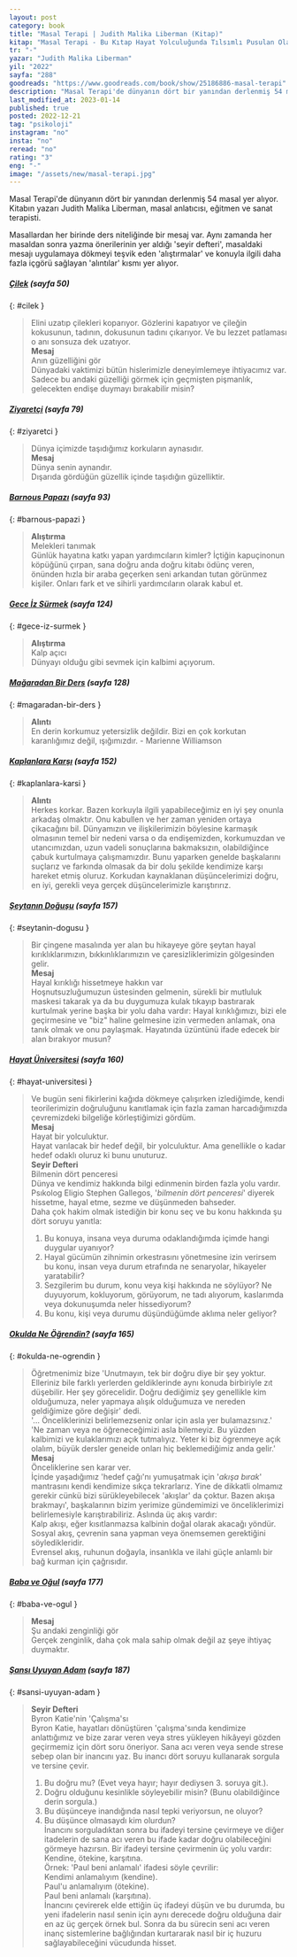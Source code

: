 ```yaml
---
layout: post
category: book
title: "Masal Terapi | Judith Malika Liberman (Kitap)"
kitap: "Masal Terapi - Bu Kıtap Hayat Yolculuğunda Tılsımlı Pusulan Olacak..."
tr: "-"
yazar: "Judith Malika Liberman"
yil: "2022"
sayfa: "288"
goodreads: "https://www.goodreads.com/book/show/25186886-masal-terapi"
description: "Masal Terapi'de dünyanın dört bir yanından derlenmiş 54 masal yer alıyor."
last_modified_at: 2023-01-14
published: true
posted: 2022-12-21
tag: "psikoloji"
instagram: "no"
insta: "no"
reread: "no"
rating: "3"
eng: "-"
image: "/assets/new/masal-terapi.jpg"
---
```


Masal Terapi'de dünyanın dört bir yanından derlenmiş 54 masal yer alıyor. Kitabın yazarı Judith Malika Liberman, masal anlatıcısı, eğitmen ve sanat terapisti. 

Masallardan her birinde ders niteliğinde bir mesaj var. Aynı zamanda her masaldan sonra yazma önerilerinin yer aldığı 'seyir defteri', masaldaki mesajı uygulamaya dökmeyi teşvik eden 'alıştırmalar' ve konuyla ilgili daha fazla içgörü sağlayan 'alıntılar' kısmı yer alıyor.

##### [Çilek](#cilek) (sayfa 50)
{: #cilek }

> Elini uzatıp çilekleri koparıyor. Gözlerini kapatıyor ve çileğin kokusunun, tadının, dokusunun tadını çıkarıyor. Ve bu lezzet patlaması o anı sonsuza dek uzatıyor.  
> **Mesaj**  
> 	Anın güzelliğini gör  
> Dünyadaki vaktimizi bütün hislerimizle deneyimlemeye ihtiyacımız var. Sadece bu andaki güzelliği görmek için geçmişten pişmanlık, gelecekten endişe duymayı bırakabilir misin?

##### [Ziyaretçi](#ziyaretci) (sayfa 79)
{: #ziyaretci }

> Dünya içimizde taşıdığımız korkuların aynasıdır.  
> **Mesaj**  
> 	Dünya senin aynandır.  
> Dışarıda gördüğün güzellik içinde taşıdığın güzelliktir.

##### [Barnous Papazı](#barnous-papazi) (sayfa 93)
{: #barnous-papazi }
  
> **Alıştırma**  
> 	Melekleri tanımak  
> Günlük hayatına katkı yapan yardımcıların kimler? İçtiğin kapuçinonun köpüğünü çırpan, sana doğru anda doğru kitabı ödünç veren, önünden hızla bir araba geçerken seni arkandan tutan görünmez kişiler. Onları fark et ve sihirli yardımcıların olarak kabul et.

##### [Gece İz Sürmek](#gece-iz-surmek) (sayfa 124)
{: #gece-iz-surmek }
  
> **Alıştırma**  
> 	Kalp açıcı  
> Dünyayı olduğu gibi sevmek için kalbimi açıyorum.

##### [Mağaradan Bir Ders](#magaradan-bir-ders) (sayfa 128)
{: #magaradan-bir-ders }
  
> **Alıntı**  
> En derin korkumuz yetersizlik değildir. Bizi en çok korkutan karanlığımız değil, ışığımızdır. - Marienne Williamson

##### [Kaplanlara Karşı](#kaplanlara-karsi) (sayfa 152)
{: #kaplanlara-karsi }
  
> **Alıntı**  
> Herkes korkar. Bazen korkuyla ilgili yapabileceğimiz en iyi şey onunla arkadaş olmaktır. Onu kabullen ve her zaman yeniden ortaya çikacağını bil. Dünyamızın ve ilişkilerimizin böylesine karmaşık olmasının temel bir nedeni varsa o da endişemizden, korkumuzdan ve utancımızdan, uzun vadeli sonuçlarına bakmaksızın, olabildiğince çabuk kurtulmaya çalışmamızdır. Bunu yaparken genelde başkalarını suçlarız ve farkında olmasak da bir dolu şekilde kendimize karşı hareket etmiş oluruz. Korkudan kaynaklanan düşüncelerimizi doğru, en iyi, gerekli veya gerçek düşüncelerimizle karıştırırız.

##### [Şeytanın Doğuşu](#seytanin-dogusu) (sayfa 157)
{: #seytanin-dogusu }

> Bir çingene masalında yer alan bu hikayeye göre şeytan hayal kırıklıklarımızın, bıkkınlıklarımızın ve çaresizliklerimizin gölgesinden gelir.  
> **Mesaj**  
> 	Hayal kırıklığı hissetmeye hakkın var  
> Hoşnutsuzluğumuzun üstesinden gelmenin, sürekli bir mutluluk maskesi takarak ya da bu duygumuza kulak tıkayıp bastırarak kurtulmak yerine başka bir yolu daha vardır: Hayal kırıklığımızı, bizi ele geçirmesine ve "biz" haline gelmesine izin vermeden anlamak, ona tanık olmak ve onu paylaşmak. Hayatında üzüntünü ifade edecek bir alan bırakıyor musun?

##### [Hayat Üniversitesi](#hayat-universitesi) (sayfa 160)
{: #hayat-universitesi }

> Ve bugün seni fikirlerini kağıda dökmeye çalışırken izlediğimde, kendi teorilerimizin doğruluğunu kanıtlamak için fazla zaman harcadığımızda çevremizdeki bilgeliğe körleştiğimizi gördüm.  
> **Mesaj**  
> 	Hayat bir yolculuktur.  
> Hayat varılacak bir hedef değil, bir yolculuktur. Ama genellikle o kadar hedef odaklı oluruz ki bunu unuturuz.  
> **Seyir Defteri**  
> 	Bilmenin dört penceresi  
> Dünya ve kendimiz hakkında bilgi edinmenin birden fazla yolu vardır. Psıkolog Eligio Stephen Gallegos, '*bilmenin dört penceresi*' diyerek hissetme, hayal etme, sezme ve düşünmeden bahseder.  
> Daha çok hakim olmak istediğin bir konu seç ve bu konu hakkında şu dört soruyu yanıtla:  
> 	1. Bu konuya, insana veya duruma odaklandığımda içimde hangi duygular uyanıyor?  
> 	2. Hayal gücümün zihnimin orkestrasını yönetmesine izin verirsem bu konu, insan veya durum etrafında ne senaryolar, hikayeler yaratabilir?  
> 	3. Sezgilerim bu durum, konu veya kişi hakkında ne söylüyor? Ne duyuyorum, kokluyorum, görüyorum, ne tadı alıyorum, kaslarımda veya dokunuşumda neler hissediyorum?  
> 	4. Bu konu, kişi veya durumu düşündüğümde aklıma neler geliyor?  

##### [Okulda Ne Öğrendin?](#okulda-ne-ogrendin) (sayfa 165)
{: #okulda-ne-ogrendin }

> Öğretmenimiz bize 'Unutmayın, tek bir doğru diye bir şey yoktur. Elleriniz bile farklı yerlerden geldiklerinde aynı konuda birbiriyle zıt düşebilir. Her şey görecelidir. Doğru dediğimiz şey genellikle kim olduğumuza, neler yapmaya alışık olduğumuza ve nereden geldiğimize göre değişir' dedi.  
> '... Önceliklerinizi belirlemezseniz onlar için asla yer bulamazsınız.'  
> 'Ne zaman veya ne öğreneceğimizi asla bilemeyiz. Bu yüzden kalbimizi ve kulaklarımızı açık tutmalıyız. Yeter ki biz ögrenmeye açık olalım, büyük dersler geneide onları hiç beklemediğimiz anda gelir.'  
> **Mesaj**  
> 	Önceliklerine sen karar ver.  
> İçinde yaşadığımız 'hedef çağı'nı yumuşatmak için '*akışa bırak*' mantrasını kendi kendimize sıkça tekrarlarız. Yine de dikkatli olmamız gerekir cünkü bizi sürükleyebilecek 'akışlar' da çoktur. Bazen akışa brakmayı', başkalarının bizim yerimize gündemimizi ve önceliklerimizi belirlemesiyle karıştırabiliriz. Aslında üç akış vardır:  
> 	Kalp akışı, eğer kısıtlanmazsa kalbinin doğal olarak akacağı yöndür.  
> 	Sosyal akış, çevrenin sana yapman veya önemsemen gerektiğini söyledikleridir.  
> 	Evrensel akış, ruhunun doğayla, insanlıkla ve ilahi güçle anlamlı bir bağ kurman için çağrısıdır.   

##### [Baba ve Oğul](#baba-ve-ogul) (sayfa 177)
{: #baba-ve-ogul }
  
> **Mesaj**  
> 	Şu andaki zenginliği gör  
> Gerçek zenginlik, daha çok mala sahip olmak değil az şeye ihtiyaç duymaktır.  

##### [Şansı Uyuyan Adam](#sansi-uyuyan-adam) (sayfa 187)
{: #sansi-uyuyan-adam }
  
> **Seyir Defteri**  
> 	Byron Katie'nin 'Çalışma'sı  
> Byron Katie, hayatları dönüştüren 'çalışma'sında kendimize anlattığımız ve bize zarar veren veya stres yükleyen hikâyeyi gözden geçirmemiz için dört soru öneriyor. Sana acı veren veya sende strese sebep olan bir inancını yaz. Bu inancı dört soruyu kullanarak sorgula ve tersine çevir.  
> 	1. Bu doğru mu? (Evet veya hayır; hayır dediysen 3. soruya git.). 
> 	2. Doğru olduğunu kesinlikle söyleyebilir misin? (Bunu olabildiğince derin sorgula.)  
> 	3. Bu düşünceye inandığında nasıl tepki veriyorsun, ne oluyor?  
> 	4. Bu düşünce olmasaydı kim olurdun?  
> İnancını sorguladıktan sonra bu ifadeyi tersine çevirmeye ve diğer itadelerin de sana acı veren bu ifade kadar doğru olabileceğini görmeye hazırsın. Bir ifadeyi tersine çevirmenin üç yolu vardır: Kendine, ötekine, karşıtına.  
> Örnek: 'Paul beni anlamalı' ifadesi söyle çevrilir:  
> 	Kendimi anlamalıyım (kendine).  
> 	Paul'u anlamalıyım (ötekine).  
> 	Paul beni anlamalı (karşıtına).  
> İnancını çevirerek elde ettiğin üç ifadeyi düşün ve bu durumda, bu yeni ifadelerin nasıl senin için aynı derecede doğru olduğuna dair en az üç gerçek örnek bul. Sonra da bu sürecin seni acı veren inanç sistemlerine bağlığından kurtararak nasıl bir iç huzuru sağlayabileceğini vücudunda hisset.  
